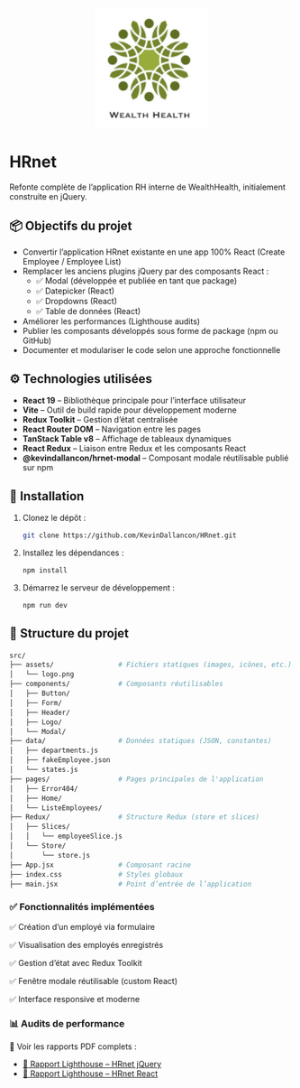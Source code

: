 <p align="center">
  <img src="./src/assets/logo.png" alt="Logo HRnet" width="200"/>
</p>


# HRnet

Refonte complète de l’application RH interne de WealthHealth, initialement construite en jQuery. 

## 📦 Objectifs du projet

- Convertir l’application HRnet existante en une app 100% React (Create Employee / Employee List)
- Remplacer les anciens plugins jQuery par des composants React :
  - ✅ Modal (développée et publiée en tant que package)
  - ✅ Datepicker (React)
  - ✅ Dropdowns (React)
  - ✅ Table de données (React)
- Améliorer les performances (Lighthouse audits)
- Publier les composants développés sous forme de package (npm ou GitHub)
- Documenter et modulariser le code selon une approche fonctionnelle

## ⚙️ Technologies utilisées

- **React 19** – Bibliothèque principale pour l’interface utilisateur
- **Vite** – Outil de build rapide pour développement moderne
- **Redux Toolkit** – Gestion d’état centralisée
- **React Router DOM** – Navigation entre les pages
- **TanStack Table v8** – Affichage de tableaux dynamiques
- **React Redux** – Liaison entre Redux et les composants React
- **@kevindallancon/hrnet-modal** – Composant modale réutilisable publié sur npm

## 🚀 Installation
1. Clonez le dépôt :
   ```bash
   git clone https://github.com/KevinDallancon/HRnet.git

2. Installez les dépendances :
   ```bash
   npm install
   ```
3. Démarrez le serveur de développement :
   ```bash
   npm run dev
   ```
  

## 📁 Structure du projet

```bash
src/
├── assets/                # Fichiers statiques (images, icônes, etc.)
│   └── logo.png
├── components/            # Composants réutilisables
│   ├── Button/
│   ├── Form/
│   ├── Header/
│   ├── Logo/
│   └── Modal/
├── data/                  # Données statiques (JSON, constantes)
│   ├── departments.js
│   ├── fakeEmployee.json
│   └── states.js
├── pages/                 # Pages principales de l'application
│   ├── Error404/
│   ├── Home/
│   └── ListeEmployees/
├── Redux/                 # Structure Redux (store et slices)
│   ├── Slices/
│   │   └── employeeSlice.js
│   └── Store/
│       └── store.js
├── App.jsx                # Composant racine
├── index.css              # Styles globaux
├── main.jsx               # Point d’entrée de l’application

```

### ✅ Fonctionnalités implémentées

✅ Création d’un employé via formulaire

✅ Visualisation des employés enregistrés

✅ Gestion d’état avec Redux Toolkit

✅ Fenêtre modale réutilisable (custom React)


✅ Interface responsive et moderne


### 📊 Audits de performance

📎 Voir les rapports PDF complets :

- [📄 Rapport Lighthouse – HRnet jQuery](./rapport_lighthouse/hrnet_jquerry_pdf.pdf)
- [📄 Rapport Lighthouse – HRnet React](./rapport_lighthouse/hrnet_react_pdf.pdf)
